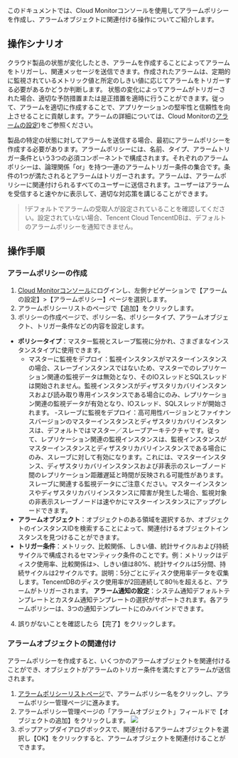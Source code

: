 このドキュメントでは、Cloud Monitorコンソールを使用してアラームポリシーを作成し、アラームオブジェクトに関連付ける操作についてご紹介します。

## 操作シナリオ
クラウド製品の状態が変化したとき、アラームを作成することによってアラームをトリガーし、関連メッセージを送信できます。作成されたアラームは、定期的に監視されているメトリック値と所定のしきい値に応じてアラームをトリガーする必要があるかどうか判断します。
状態の変化によってアラームがトリガーされた場合、適切な予防措置または是正措置を適時に行うことができます。従って、アラームを適切に作成することで、アプリケーションの堅牢性と信頼性を向上させることに貢献します。アラームの詳細については、Cloud Monitorの[アラームの設定](https://intl.cloud.tencent.com/document/product/248/38916))をご参照ください。

製品の特定の状態に対してアラームを送信する場合、最初にアラームポリシーを作成する必要があります。アラームポリシーには、名前、タイプ、アラームトリガー条件という3つの必須コンポーネントで構成されます。それぞれのアラームポリシーは、論理関係「or」を持つ一連のアラームトリガー条件の集合です。条件の1つが満たされるとアラームはトリガーされます。アラームは、アラームポリシーに関連付けられるすべてのユーザーに送信されます。ユーザーはアラームを受信すると速やかに表示して、適切な対応策を講じることができます。

>!デフォルトでアラームの受取人が設定されていることを確認してください。設定されていない場合、Tencent Cloud TencentDBは、デフォルトのアラームポリシーを通知できません。

## 操作手順
### アラームポリシーの作成
1.  [Cloud Monitorコンソール](https://console.cloud.tencent.com/monitor/overview)にログインし、左側ナビゲーションで【アラームの設定】>【アラームポリシー】ページを選択します。
2. アラームポリシーリストのページで【追加】をクリックします。
3. ポリシーの作成ページで、ポリシー名、ポリシータイプ、アラームオブジェクト、トリガー条件などの内容を設定します。
 - **ポリシータイプ**：マスター監視とスレーブ監視に分かれ、さまざまなインスタンスタイプに使用できます。
    - マスターに監視をデプロイ：監視インスタンスがマスターインスタンスの場合、スレーブインスタンスではないため、マスターでのレプリケーション関連の監視データは無効となり、そのIOスレッドとSQLスレッドは開始されません。監視インスタンスがディザスタリカバリインスタンスおよび読み取り専用インスタンスである場合にのみ、レプリケーション関連の監視データが有効となり、IOスレッド、SQLスレッドが開始されます。
    -スレーブに監視をデプロイ：高可用性バージョンとファイナンスバージョンのマスターインスタンスとディザスタリカバリインスタンスは、デフォルトではマスター／スレーブアーキテクチャです。従って、レプリケーション関連の監視インスタンスは、監視インスタンスがマスターインスタンスとディザスタリカバリインスタンスである場合にのみ、スレーブに対して有効になります。これには、マスターインスタンス、ディザスタリカバリインスタンスおよび非表示のスレーブノード間のレプリケーション距離遅延と時間が反映される可能性があります。スレーブに関連する監視データにご注意ください。マスターインスタンスやディザスタリカバリインスタンスに障害が発生した場合、監視対象の非表示スレーブノードは速やかにマスターインスタンスにアップグレードできます。
  - **アラームオブジェクト**：オブジェクトのある領域を選択するか、オブジェクトのインスタンスIDを検索することによって、関連付けるオブジェクトインスタンスを見つけることができます。
 - **トリガー条件**：メトリック、比較関係、しきい値、統計サイクルおよび持続サイクルで構成されるセマンティック条件のことです。例：メトリックはディスク使用率、比較関係は>、しきい値は80%、統計サイクルは5分間、持続サイクルは2サイクルです。説明：5分ごとにディスク使用率データを収集します。TencentDBのディスク使用率が2回連続して80％を超えると、アラームがトリガーされます。
  **アラーム通知の設定**：システム通知デフォルトテンプレートとカスタム通知テンプレートの選択がサポートされます。各アラームポリシーは、3つの通知テンプレートにのみバインドできます。
4. 誤りがないことを確認したら【完了】をクリックします。

### アラームオブジェクトの関連付け
アラームポリシーを作成すると、いくつかのアラームオブジェクトを関連付けることができ、オブジェクトがアラームのトリガー条件を満たすとアラームが送信されます。
1. [アラームポリシーリストページ](https://console.cloud.tencent.com/monitor/alarm2/policy)で、アラームポリシー名をクリックし、アラームポリシー管理ページに進みます。
2. アラームポリシー管理ページの「アラームオブジェクト」フィールドで【オブジェクトの追加】をクリックします。
![](https://main.qcloudimg.com/raw/00833b7ad2a481ec65b1eb14c0d2cad4.png)
3. ポップアップダイアログボックスで、関連付けるアラームオブジェクトを選択し【OK】をクリックすると、アラームオブジェクトを関連付けることができます。


